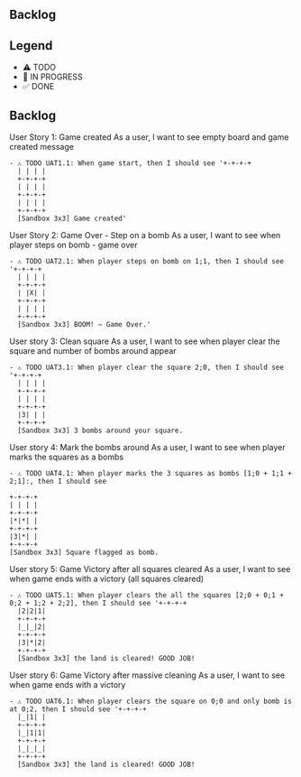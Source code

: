 ## Backlog

## Legend

- ⚠ TODO
- 🚧 IN PROGRESS
- ✅ DONE

## Backlog

User Story 1: Game created
As a user, I want to see empty board and game created message

```
- ⚠ TODO UAT1.1: When game start, then I should see '+-+-+-+
  | | | |
  +-+-+-+
  | | | |
  +-+-+-+
  | | | |
  +-+-+-+
  [Sandbox 3x3] Game created'
```

User Story 2: Game Over - Step on a bomb
As a user, I want to see when player steps on bomb - game over

```
- ⚠ TODO UAT2.1: When player steps on bomb on 1;1, then I should see '+-+-+-+
  | | | |
  +-+-+-+
  | |X| |
  +-+-+-+
  | | | |
  +-+-+-+
  [Sandbox 3x3] BOOM! – Game Over.'
```

User story 3: Clean square
As a user, I want to see when player clear the square and number of bombs around appear

```
- ⚠ TODO UAT3.1: When player clear the square 2;0, then I should see '+-+-+-+
  | | | |
  +-+-+-+
  | | | |
  +-+-+-+
  |3| | |
  +-+-+-+
  [Sandbox 3x3] 3 bombs around your square.
```

User story 4: Mark the bombs around
As a user, I want to see when player marks the squares as a bombs

```
- ⚠ TODO UAT4.1: When player marks the 3 squares as bombs [1;0 + 1;1 + 2;1]:, then I should see

+-+-+-+
| | | |
+-+-+-+
|*|*| |
+-+-+-+
|3|*| |
+-+-+-+
[Sandbox 3x3] Square flagged as bomb.
```

User story 5: Game Victory after all squares cleared
As a user, I want to see when game ends with a victory (all squares cleared)

```
- ⚠ TODO UAT5.1: When player clears the all the squares [2;0 + 0;1 + 0;2 + 1;2 + 2;2], then I should see '+-+-+-+
  |2|2|1|
  +-+-+-+
  |_|_|2|
  +-+-+-+
  |3|*|2|
  +-+-+-+
  [Sandbox 3x3] the land is cleared! GOOD JOB!
```

User story 6: Game Victory after massive cleaning
As a user, I want to see when game ends with a victory

```
- ⚠ TODO UAT6.1: When player clears the square on 0;0 and only bomb is at 0;2, then I should see '+-+-+-+
  |_|1| |
  +-+-+-+
  |_|1|1|
  +-+-+-+
  |_|_|_|
  +-+-+-+
  [Sandbox 3x3] the land is cleared! GOOD JOB!
```
